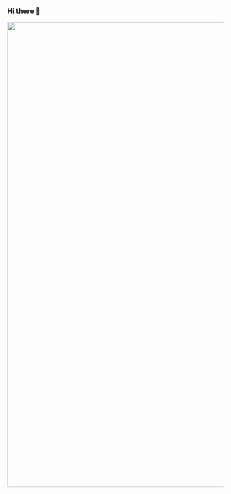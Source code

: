 ### Hi there 👋

<p align="center">
  <img width="1920" height="1080" src="https://user-images.githubusercontent.com/87321166/213814529-130da999-6377-432c-8ca1-1b5cc1685b68.jpg">
</p>


<!--
**MarzanIvan/MarzanIvan** is a ✨ _special_ ✨ repository because its `README.md` (this file) appears on your GitHub profile.

Here are some ideas to get you started:

- 🔭 I’m currently working on ...
- 🌱 I’m currently learning ...
- 👯 I’m looking to collaborate on ...
- 🤔 I’m looking for help with ...
- 💬 Ask me about ...
- 📫 How to reach me: ...
- 😄 Pronouns: ...
- ⚡ Fun fact: ...
-->
